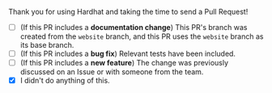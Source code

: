 Thank you for using Hardhat and taking the time to send a Pull Request!

- [ ] (If this PR includes a **documentation change**) This PR's branch was created from the `website` branch, and this PR uses the `website` branch as its base branch.
- [ ] (If this PR includes a **bug fix**) Relevant tests have been included.
- [ ] (If this PR includes a **new feature**) The change was previously discussed on an Issue or with someone from the team.
- [x] I didn't do anything of this.
